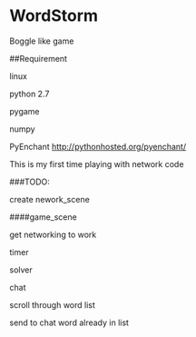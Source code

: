 WordStorm
=========
Boggle like game

##Requirement

linux

python 2.7

pygame

numpy

PyEnchant  http://pythonhosted.org/pyenchant/

This is my first time playing with network code

###TODO:

create nework_scene

####game_scene

get networking to work

timer

solver

chat

scroll through word list

send to chat word already in list
